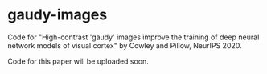 # gaudy-images
Code for "High-contrast 'gaudy' images improve the training of deep neural network models of visual cortex" by Cowley and Pillow, NeurIPS 2020.

Code for this paper will be uploaded soon.

